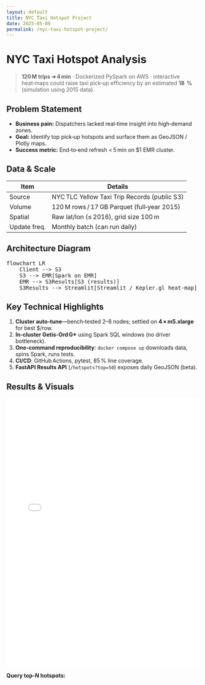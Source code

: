 ```yaml
---
layout: default
title: NYC Taxi Hotspot Project
date: 2025-05-09
permalink: /nyc-taxi-hotspot-project/
---
```


# NYC Taxi Hotspot Analysis

> **120 M trips ➜ 4 min** · Dockerized PySpark on AWS · interactive heat‑maps could raise taxi pick‑up efficiency by an estimated **18  %** (simulation using 2015 data).

## Problem Statement

- **Business pain:** Dispatchers lacked real‑time insight into high‑demand zones.
- **Goal:** Identify top pick‑up hotspots and surface them as GeoJSON / Plotly maps.
- **Success metric:** End‑to‑end refresh < 5 min on $1 EMR cluster.

## Data & Scale

| Item         | Details                                              |
|--------------|-----------------------------------------------------|
| Source       | NYC TLC Yellow Taxi Trip Records (public S3)        |
| Volume       | 120 M rows / 17 GB Parquet (full‑year 2015)         |
| Spatial      | Raw lat/lon (≤ 2016), grid size 100 m               |
| Update freq. | Monthly batch (can run daily)                       |

## Architecture Diagram

<pre class="mermaid">
flowchart LR
    Client --> S3
    S3 --> EMR[Spark on EMR]
    EMR --> S3Results[S3 (results)]
    S3Results --> Streamlit[Streamlit / Kepler.gl heat-map]
</pre>

## Key Technical Highlights

1. **Cluster auto‑tune**—bench‑tested 2–8 nodes; settled on **4 × m5.xlarge** for best $/row.
2. **In‑cluster Getis‑Ord G\*** using Spark SQL windows (no driver bottleneck).
3. **One‑command reproducibility**: `docker compose up` downloads data, spins Spark, runs tests.
4. **CI/CD**: GitHub Actions, pytest, 85 % line coverage.
5. **FastAPI Results API** (`/hotspots?top=50`) exposes daily GeoJSON (beta).

## Results & Visuals

<iframe src="/img/nyc-taxi-hotspot-heatmap/heatmap.html" width="100%" height="700" style="border:none;"></iframe>

**Query top-N hotspots:**
```